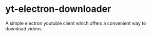 # yt-electron-downloader
A simple electron youtuble client which offers a convenient way to download videos
